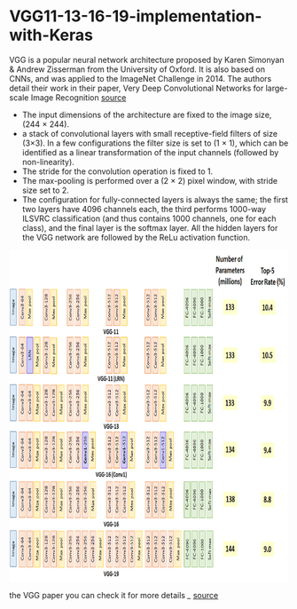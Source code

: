 # VGG11-13-16-19-implementation-with-Keras

VGG is a popular neural network architecture proposed by Karen Simonyan & Andrew Zisserman from the University of Oxford. It is also based on CNNs, and was applied to the ImageNet Challenge in 2014. The authors detail their work in their paper, Very Deep Convolutional Networks for large-scale Image Recognition [source](https://arxiv.org/pdf/1409.1556.pdf) 
* The input dimensions of the architecture are fixed to the image size, (244 × 244).
* a stack of convolutional layers with small receptive-field filters of size (3×3). In a few configurations the filter size is set to (1 × 1), which can be identified as a linear transformation of the input channels (followed by non-linearity).
* The stride for the convolution operation is fixed to 1.
* The max-pooling is performed over a (2 × 2) pixel window, with stride size set to 2.
* The configuration for fully-connected layers is always the same; the first two layers have 4096 channels each, the third performs 1000-way ILSVRC classification (and thus contains 1000 channels, one for each class), and the final layer is the softmax layer. All the hidden layers for the VGG network are followed by the ReLu activation function.

<center>
<img src="vgg all.png" align="center" width="800" height="600"/>
</center>

the VGG paper you can check it for more details *_* [source]()
